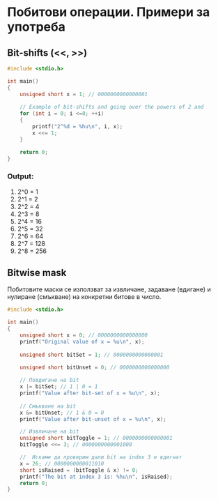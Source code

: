# Побитови операции. Примери за употреба
## Bit-shifts (<<, >>)

```c
#include <stdio.h>

int main()
{
    unsigned short x = 1; // 0000000000000001
    
    // Example of bit-shifts and going over the powers of 2 and 
    for (int i = 0; i <=8; ++i)
    {
        printf("2^%d = %hu\n", i, x);
        x <<= 1;
    }

    return 0;
}
```
### Output:

1. 2^0 = 1
2. 2^1 = 2
3. 2^2 = 4
4. 2^3 = 8
5. 2^4 = 16
6. 2^5 = 32
7. 2^6 = 64
8. 2^7 = 128
9. 2^8 = 256



## Bitwise mask
Побитовите маски се използват за извличане, задаване (вдигане) и нулиране (смъкване) на конкретни битове в число.

```c
#include <stdio.h>

int main()
{
    unsigned short x = 0; // 0000000000000000
    printf("Original value of x = %u\n", x);
    
    unsigned short bitSet = 1; // 0000000000000001
    
    unsigned short bitUnset = 0; // 0000000000000000

    // Повдигане нa bit
    x |= bitSet; // 1 | 0 = 1
    printf("Value after bit-set of x = %u\n", x);
    
    // Смъкване на bit
    x &= bitUnset; // 1 & 0 = 0
    printf("Value after bit-unset of x = %u\n", x);

    // Извличане на bit
    unsigned short bitToggle = 1; // 0000000000000001
    bitToggle <<= 3; // 0000000000001000

    //  Искаме да проверим дали bit на index 3 e вдигнат
    x = 26; // 0000000000011010
    short isRaised = (bitToggle & x) != 0;
    printf("The bit at index 3 is: %hu\n", isRaised);
    return 0;
}
```
